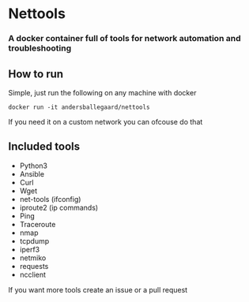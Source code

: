 # Nettools
### A docker container full of tools for network automation and troubleshooting

## How to run

Simple, just run the following on any machine with docker
```shell
docker run -it andersballegaard/nettools
```
If you need it on a custom network you can ofcouse do that

## Included tools
* Python3
* Ansible
* Curl
* Wget
* net-tools (ifconfig)
* iproute2 (ip commands)
* Ping
* Traceroute
* nmap
* tcpdump
* iperf3
* netmiko
* requests
* ncclient

If you want more tools create an issue or a pull request